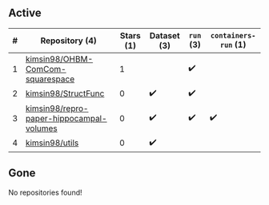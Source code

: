 ## Active
| # | Repository (4) | Stars (1) | Dataset (3) | `run` (3) | `containers-run` (1) |
| --- | --- | --- | --- | --- | --- |
| 1 | [kimsin98/OHBM-ComCom-squarespace](https://github.com/kimsin98/OHBM-ComCom-squarespace) | 1 |  | :heavy_check_mark: |  |
| 2 | [kimsin98/StructFunc](https://github.com/kimsin98/StructFunc) | 0 | :heavy_check_mark: | :heavy_check_mark: |  |
| 3 | [kimsin98/repro-paper-hippocampal-volumes](https://github.com/kimsin98/repro-paper-hippocampal-volumes) | 0 | :heavy_check_mark: | :heavy_check_mark: | :heavy_check_mark: |
| 4 | [kimsin98/utils](https://github.com/kimsin98/utils) | 0 | :heavy_check_mark: |  |  |

## Gone
No repositories found!
